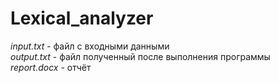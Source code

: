 # Lexical_analyzer
*input.txt* - файл с входными данными <br>
*output.txt* - файл полученный после выполнения программы <br>
*report.docx* - отчёт <br>

